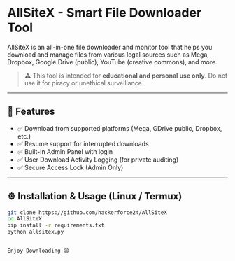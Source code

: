 # AllSiteX - Smart File Downloader Tool

AllSiteX is an all-in-one file downloader and monitor tool that helps you download and manage files from various legal sources such as Mega, Dropbox, Google Drive (public), YouTube (creative commons), and more.

> ⚠️ This tool is intended for **educational and personal use only**. Do not use it for piracy or unethical surveillance.

---

## 🌟 Features

- ✅ Download from supported platforms (Mega, GDrive public, Dropbox, etc.)
- ✅ Resume support for interrupted downloads
- ✅ Built-in Admin Panel with login
- ✅ User Download Activity Logging (for private auditing)
- ✅ Secure Access Lock (Admin Only)


---

## ⚙️ Installation & Usage (Linux / Termux)

```bash
git clone https://github.com/hackerforce24/AllSiteX
cd AllSiteX
pip install -r requirements.txt
python allsitex.py


Enjoy Downloading 😉
